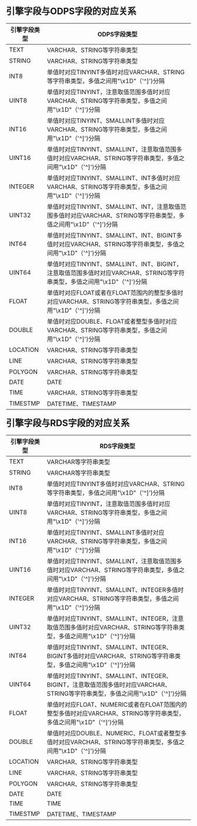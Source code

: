 <div class="lake-content" typography="classic"><h2 id="s6y5o" style="font-size: 24px; line-height: 32px; margin: 21px 0 5px 0"><span class="ne-text">引擎字段与ODPS字段的对应关系</span></h2>

引擎字段类型 | ODPS字段类型
-- | --
TEXT | VARCHAR、STRING等字符串类型
STRING | VARCHAR、STRING等字符串类型
INT8 | 单值时对应TINYINT多值时对应VARCHAR、STRING等字符串类型，多值之间用"\x1D"（'^]')分隔
UINT8 | 单值时对应TINYINT，注意取值范围多值时对应VARCHAR、STRING等字符串类型，多值之间用"\x1D"（'^]')分隔
INT16 | 单值时对应TINYINT、SMALLINT多值时对应VARCHAR、STRING等字符串类型，多值之间用"\x1D"（'^]')分隔
UINT16 | 单值时对应TINYINT、SMALLINT，注意取值范围多值时对应VARCHAR、STRING等字符串类型，多值之间用"\x1D"（'^]')分隔
INTEGER | 单值时对应TINYINT、SMALLINT、INT多值时对应VARCHAR、STRING等字符串类型，多值之间用"\x1D"（'^]')分隔
UINT32 | 单值时对应TINYINT、SMALLINT、INT，注意取值范围多值时对应VARCHAR、STRING等字符串类型，多值之间用"\x1D"（'^]')分隔
INT64 | 单值时对应TINYINT、SMALLINT、INT、BIGINT多值时对应VARCHAR、STRING等字符串类型，多值之间用"\x1D"（'^]')分隔
UINT64 | 单值时对应TINYINT、SMALLINT、INT、BIGINT，注意取值范围多值时对应VARCHAR、STRING等字符串类型，多值之间用"\x1D"（'^]')分隔
FLOAT | 单值时对应FLOAT或者在FLOAT范围内的整型多值时对应VARCHAR、STRING等字符串类型，多值之间用"\x1D"（'^]')分隔
DOUBLE | 单值时对应DOUBLE、FLOAT或者整型多值时对应VARCHAR、STRING等字符串类型，多值之间用"\x1D"（'^]')分隔
LOCATION | VARCHAR、STRING等字符串类型
LINE | VARCHAR、STRING等字符串类型
POLYGON | VARCHAR、STRING等字符串类型
DATE | DATE
TIME | VARCHAR、STRING等字符串类型
TIMESTMP | DATETIME、TIMESTAMP

</div>


<div class="lake-content" typography="classic"><h2 id="K7MHB" style="font-size: 24px; line-height: 32px; margin: 21px 0 5px 0"><span class="ne-text">引擎字段与RDS字段的对应关系</span></h2>

引擎字段类型 | RDS字段类型
-- | --
TEXT | VARCHAR等字符串类型
STRING | VARCHAR等字符串类型
INT8 | 单值时对应TINYINT多值时对应VARCHAR、STRING等字符串类型，多值之间用"\x1D"（'^]')分隔
UINT8 | 单值时对应TINYINT，注意取值范围多值时对应VARCHAR、STRING等字符串类型，多值之间用"\x1D"（'^]')分隔
INT16 | 单值时对应TINYINT、SMALLINT多值时对应VARCHAR、STRING等字符串类型，多值之间用"\x1D"（'^]')分隔
UINT16 | 单值时对应TINYINT、SMALLINT，注意取值范围多值时对应VARCHAR、STRING等字符串类型，多值之间用"\x1D"（'^]')分隔
INTEGER | 单值时对应TINYINT、SMALLINT、INTEGER多值时对应VARCHAR、STRING等字符串类型，多值之间用"\x1D"（'^]')分隔
UINT32 | 单值时对应TINYINT、SMALLINT、INTEGER，注意取值范围多值时对应VARCHAR、STRING等字符串类型，多值之间用"\x1D"（'^]')分隔
INT64 | 单值时对应TINYINT、SMALLINT、INTEGER、BIGINT多值时对应VARCHAR、STRING等字符串类型，多值之间用"\x1D"（'^]')分隔
UINT64 | 单值时对应TINYINT、SMALLINT、INTEGER、BIGINT，注意取值范围多值时对应VARCHAR、STRING等字符串类型，多值之间用"\x1D"（'^]')分隔
FLOAT | 单值时对应FLOAT、NUMERIC或者在FLOAT范围内的整型多值时对应VARCHAR、STRING等字符串类型，多值之间用"\x1D"（'^]')分隔
DOUBLE | 单值时对应DOUBLE、NUMERIC、FLOAT或者整型多值时对应VARCHAR、STRING等字符串类型，多值之间用"\x1D"（'^]')分隔
LOCATION | VARCHAR、STRING等字符串类型
LINE | VARCHAR、STRING等字符串类型
POLYGON | VARCHAR、STRING等字符串类型
DATE | DATE
TIME | TIME
TIMESTMP | DATETIME、TIMESTAMP

</div>